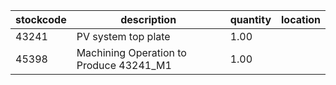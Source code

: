 |stockcode|description|quantity|location|
|---------|-----------|--------|--------|
|43241|PV system top plate|1.00||
|45398|Machining Operation to Produce 43241_M1|1.00||
